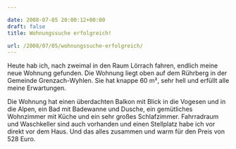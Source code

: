 ```yaml
---

date: 2008-07-05 20:00:12+00:00
draft: false
title: Wohnungssuche erfolgreich!

url: /2008/07/05/wohnungssuche-erfolgreich/
---
```


Heute hab ich, nach zweimal in den Raum Lörrach fahren, endlich meine neue Wohnung gefunden. Die Wohnung liegt oben auf dem Rührberg in der Gemeinde Grenzach-Wyhlen. Sie hat knappe 60 m², sehr hell und erfüllt alle meine Erwartungen.

Die Wohnung hat einen überdachten Balkon mit Blick in die Vogesen und in die Alpen, ein Bad mit Badewanne und Dusche, ein gemütliches Wohnzimmer mit Küche und ein sehr großes Schlafzimmer. Fahrradraum und Waschkeller sind auch vorhanden und einen Stellplatz habe ich vor direkt vor dem Haus. Und das alles zusammen und warm für den Preis von 528 Euro.
